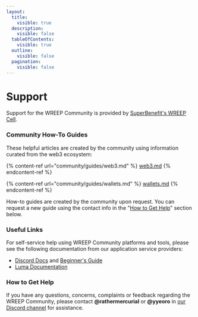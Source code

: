 ```yaml
---
layout:
  title:
    visible: true
  description:
    visible: false
  tableOfContents:
    visible: true
  outline:
    visible: false
  pagination:
    visible: false
---
```


# Support

Support for the WREEP Community is provided by [SuperBenefit's WREEP Cell](support.md#how-to-get-help).

### Community How-To Guides

These helpful articles are created by the community using information curated from the web3 ecosystem:

{% content-ref url="community/guides/web3.md" %}
[web3.md](community/guides/web3.md)
{% endcontent-ref %}

{% content-ref url="community/guides/wallets.md" %}
[wallets.md](community/guides/wallets.md)
{% endcontent-ref %}

How-to guides are created by the community upon request. You can request a new guide using the contact info in the "[How to Get Help](support.md#how-to-get-help)" section below.&#x20;

### Useful Links

For self-service help using WREEP Community platforms and tools, please see the following documentation from our application service providers:

* [Discord Docs](https://support.discord.com/hc/en-us) and [Beginner's Guide](https://support.discord.com/hc/en-us/articles/360045138571-Beginner-s-Guide-to-Discord)
* [Luma Documentation](https://help.lu.ma/)

### How to Get Help

If you have any questions, concerns, complaints or feedback regarding the WREEP Community, please contact **@rathermercurial** or **@yyeoro** in [our Discord channel](https://discord.com/invite/6mDepqjgh2) for assistance.
